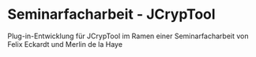 Seminarfacharbeit - JCrypTool
=============================
Plug-in-Entwicklung für JCrypTool im Ramen einer Seminarfacharbeit von Felix Eckardt und Merlin de la Haye
